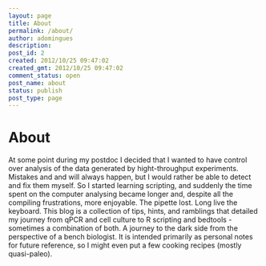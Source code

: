 ```yaml
---
layout: page
title: About
permalink: /about/
author: adomingues
description:
post_id: 2
created: 2012/10/25 09:47:02
created_gmt: 2012/10/25 09:47:02
comment_status: open
post_name: about
status: publish
post_type: page
---
```


# About

At some point during my postdoc I decided that I wanted to have control over analysis of the data generated by hight-throughput experiments. Mistakes and and will always happen, but I would rather be able to detect and fix them myself. So I started learning scripting, and suddenly the time spent on the computer analysing became longer and, despite all the compiling frustrations, more enjoyable. The pipette lost. Long live the keyboard. This blog is a collection of tips, hints, and ramblings that detailed my journey from qPCR and cell culture to R scripting and bedtools - sometimes a combination of both. A journey to the dark side from the perspective of a bench biologist. It is intended primarily as personal notes for future reference, so I might even put a few cooking recipes (mostly quasi-paleo).
